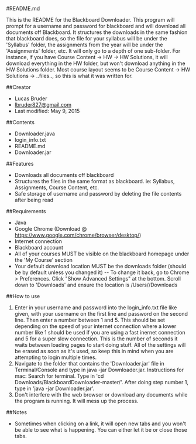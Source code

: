 #README.md

This is the README for the Blackboard Downloader. This program will prompt for a username and password for blackboard and will download all documents off Blackboard. It structures the downloads in the same fashion that blackboard does, so the file for your syllabus will be under the 'Syllabus' folder, the assignments from the year will be under the 'Assignments' folder, etc. It will only go to a depth of one sub-folder. For instance, if you have Course Content -> HW -> HW Solutions, it will download everything in the HW folder, but won't download anything in the HW Solutions folder. Most course layout seems to be Course Content -> HW Solutions -> ..files.., so this is what it was written for. 

##Creator
- Lucas Bruder
- lbruder827@gmail.com
- Last modified: May 9, 2015

##Contents
- Downloader.java
- login_info.txt
- README.md
- Downloader.jar

##Features
- Downloads all documents off blackboard
- Structures the files in the same format as blackboard. ie: Syllabus, Assignments, Course Content, etc.
- Safe storage of username and password by deleting the file contents after being read

##Requirements
- Java
- Google Chrome (Download @ https://www.google.com/chrome/browser/desktop/)
- Internet connection
- Blackboard account
- All of your courses MUST be visible on the blackboard homepage under the 'My Course' section
- Your default download location MUST be the downloads folder (should be by default unless you changed it)
-- To change it back, go to Chrome > Preferences. Click "Show Advanced Settings" at the bottom. Scroll down to 'Downloads' and ensure the location is /Users/<your username>/Downloads

##How to use
1. Enter in your username and password into the login_info.txt file like given, with your username on the first line and password on the second line. Then enter a number between 1 and 5. This should be set depending on the speed of your internet connection where a lower number like 1 should be used if you are using a fast inernet connection and 5 for a super slow connection. This is the number of seconds it waits between loading pages to start doing stuff. All of the settings will be erased as soon as it's used, so keep this in mind when you are attempting to login multiple times.
2. Navigate to the folder that contains the 'Downloader.jar' file in Terminal/Console and type in java -jar Downloader.jar.
   Instructions for mac:
   Search for terminal. Type in 'cd Downloads/BlackboardDownloader-master/'. After doing step number 1, type in 'java -jar Downloader.jar'.
3. Don't interfere with the web browser or download any documents while the program is running. It will mess up the process.


##Notes
- Sometimes when clicking on a link, it will open new tabs and you won't be able to see what is happening. You can either let it be or close those tabs.
